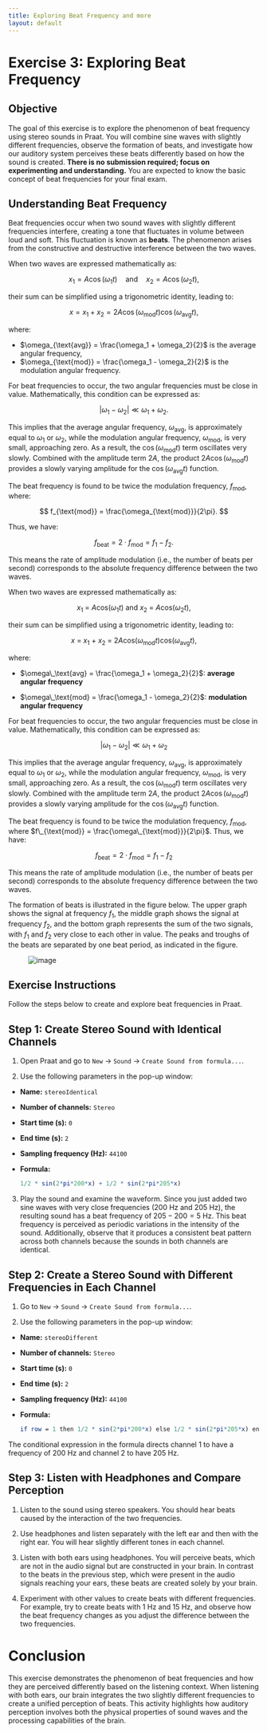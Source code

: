 ```yaml
---
title: Exploring Beat Frequency and more
layout: default
---
```


<script type="text/javascript" async
src="https://cdnjs.cloudflare.com/ajax/libs/mathjax/2.7.7/MathJax.js?config=TeX-MML-AM_CHTML">
</script>

# Exercise 3: Exploring Beat Frequency
## Objective

The goal of this exercise is to explore the phenomenon of beat frequency
using stereo sounds in Praat. You will combine sine waves with slightly
different frequencies, observe the formation of beats, and investigate
how our auditory system perceives these beats differently based on how
the sound is created. **There is no submission required; focus on
experimenting and understanding.** You are expected to know the basic
concept of beat frequencies for your final exam.

## Understanding Beat Frequency

Beat frequencies occur when two sound waves with slightly different
frequencies interfere, creating a tone that fluctuates in volume between
loud and soft. This fluctuation is known as **beats**. The phenomenon
arises from the constructive and destructive interference between the
two waves.  

When two waves are expressed mathematically as:

$$
x_1 = A \cos(\omega_1 t) \quad \text{and} \quad x_2 = A \cos(\omega_2 t),
$$

their sum can be simplified using a trigonometric identity, leading to:

$$
x = x_1 + x_2 = 2A \cos(\omega_{\text{mod}} t) \cos(\omega_{\text{avg}} t),
$$

where:

- $\omega_{\text{avg}} = \frac{\omega_1 + \omega_2}{2}$ is the average angular frequency,
- $\omega_{\text{mod}} = \frac{\omega_1 - \omega_2}{2}$ is the modulation angular frequency.

For beat frequencies to occur, the two angular frequencies must be close in value. Mathematically, this condition can be expressed as:

$$
|\omega_1 - \omega_2| \ll \omega_1 + \omega_2.
$$

This implies that the average angular frequency, $\omega_{\text{avg}}$, is approximately equal to $\omega_1$ or $\omega_2$, while the modulation angular frequency, $\omega_{\text{mod}}$, is very small, approaching zero. As a result, the $\cos(\omega_{\text{mod}} t)$ term oscillates very slowly. Combined with the amplitude term $2A$, the product $2A \cos(\omega_{\text{mod}} t)$ provides a slowly varying amplitude for the $\cos(\omega_{\text{avg}} t)$ function.

The beat frequency is found to be twice the modulation frequency, $f_{\text{mod}}$, where:

$$
f_{\text{mod}} = \frac{\omega_{\text{mod}}}{2\pi}.
$$

Thus, we have:

$$
f_{\text{beat}} = 2 \cdot f_{\text{mod}} = f_1 - f_2.
$$

This means the rate of amplitude modulation (i.e., the number of beats per second) corresponds to the absolute frequency difference between the two waves.


When two waves are expressed mathematically as:

<div align="center">

*x*<sub>1</sub> = *A*cos(*ω*<sub>1</sub>*t*) and *x*<sub>2</sub> = *A*cos(*ω*<sub>2</sub>*t*),

</div>

their sum can be simplified using a trigonometric identity, leading to:

<div align="center">

*x* = *x*<sub>1</sub> + *x*<sub>2</sub> = 2*A*cos(*ω*<sub>mod</sub>*t*)cos(*ω*<sub>avg</sub>*t*),

</div>

where:

-   $\omega\_\text{avg} = \frac{\omega_1 + \omega_2}{2}$: **average
    angular frequency**

-   $\omega\_\text{mod} = \frac{\omega_1 - \omega_2}{2}$: **modulation
    angular frequency**

For beat frequencies to occur, the two angular frequencies must be close
in value. Mathematically, this condition can be expressed as:

<div align="center">
    
\|*ω*<sub>1</sub> − *ω*<sub>2</sub>\| ≪ *ω*<sub>1</sub> + *ω*<sub>2</sub>

</div>

This implies that the average angular frequency, *ω*<sub>avg</sub>, is
approximately equal to *ω*<sub>1</sub> or *ω*<sub>2</sub>, while the
modulation angular frequency, *ω*<sub>mod</sub>, is very small,
approaching zero. As a result, the cos (*ω*<sub>mod</sub>*t*) term
oscillates very slowly. Combined with the amplitude term 2*A*, the
product 2*A*cos (*ω*<sub>mod</sub>*t*) provides a slowly varying
amplitude for the cos (*ω*<sub>avg</sub>*t*) function.

The beat frequency is found to be twice the modulation frequency,
*f*<sub>mod</sub>, where $f\_{\text{mod}} = \frac{\omega\_{\text{mod}}}{2\pi}$. Thus, we have:

<div align="center">
    
*f*<sub>beat</sub> = 2 ⋅ *f*<sub>mod</sub> = *f*<sub>1</sub> − *f*<sub>2</sub>
    
</div>

This means the rate of amplitude modulation (i.e., the number of beats
per second) corresponds to the absolute frequency difference between the
two waves.

The formation of beats is illustrated in the figure below. The upper
graph shows the signal at frequency *f*<sub>1</sub>, the middle graph
shows the signal at frequency *f*<sub>2</sub>, and the bottom graph
represents the sum of the two signals, with *f*<sub>1</sub> and
*f*<sub>2</sub> very close to each other in value. The peaks and troughs
of the beats are separated by one beat period, as indicated in the
figure.

<figure id="fig:beat">
<p><img src="beat-phenomenon.png" alt="image" /> <span id="fig:beat"
data-label="fig:beat"></span></p>
</figure>

## Exercise Instructions

Follow the steps below to create and explore beat frequencies in Praat.

## Step 1: Create Stereo Sound with Identical Channels

1. Open Praat and go to `New` → `Sound` →
`Create Sound from formula...`.

2. Use the following parameters in the pop-up window:

-   **Name:** `stereoIdentical`

-   **Number of channels:** `Stereo`

-   **Start time (s):** `0`

-   **End time (s):** `2`

-   **Sampling frequency (Hz):** `44100`

-   **Formula:**
    ```mathematica
    1/2 * sin(2*pi*200*x) + 1/2 * sin(2*pi*205*x)
    ```

3. Play the sound and examine the waveform. Since you just added two sine
waves with very close frequencies (200 Hz and 205 Hz), the resulting
sound has a beat frequency of 205 − 200 = 5 Hz. This beat frequency is
perceived as periodic variations in the intensity of the sound.
Additionally, observe that it produces a consistent beat pattern across
both channels because the sounds in both channels are identical.

## Step 2: Create a Stereo Sound with Different Frequencies in Each Channel

1. Go to `New` → `Sound` → `Create Sound from formula...`.

2. Use the following parameters in the pop-up window:

-   **Name:** `stereoDifferent`

-   **Number of channels:** `Stereo`

-   **Start time (s):** `0`

-   **End time (s):** `2`

-   **Sampling frequency (Hz):** `44100`

-   **Formula:**
    ```mathematica
    if row = 1 then 1/2 * sin(2*pi*200*x) else 1/2 * sin(2*pi*205*x) endif
    ```

The conditional expression in the formula directs channel 1 to have a
frequency of 200 Hz and channel 2 to have 205 Hz.

## Step 3: Listen with Headphones and Compare Perception

1. Listen to the sound using stereo speakers. You should hear beats
caused by the interaction of the two frequencies.

2. Use headphones and listen separately with the left ear and then with
the right ear. You will hear slightly different tones in each channel.

3. Listen with both ears using headphones. You will perceive beats, which
are not in the audio signal but are constructed in your brain. In
contrast to the beats in the previous step, which were present in the
audio signals reaching your ears, these beats are created solely by your
brain.

4. Experiment with other values to create beats with different
frequencies. For example, try to create beats with 1 Hz and 15 Hz, and
observe how the beat frequency changes as you adjust the difference
between the two frequencies.

# Conclusion

This exercise demonstrates the phenomenon of beat frequencies and how
they are perceived differently based on the listening context. When
listening with both ears, our brain integrates the two slightly
different frequencies to create a unified perception of beats. This
activity highlights how auditory perception involves both the physical
properties of sound waves and the processing capabilities of the brain.

